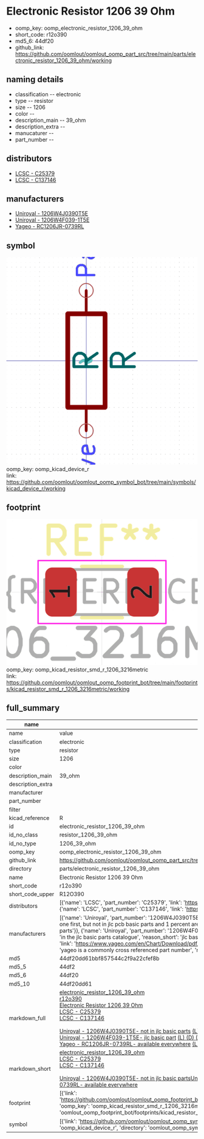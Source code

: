 # Electronic Resistor 1206 39 Ohm

  
* oomp_key: oomp_electronic_resistor_1206_39_ohm 
* short_code: r12o390
* md5_6: 44df20  
* github_link: https://github.com/oomlout/oomlout_oomp_part_src/tree/main/parts/electronic_resistor_1206_39_ohm/working  
## naming details
* classification -- electronic
* type -- resistor
* size -- 1206
* color -- 
* description_main -- 39_ohm
* description_extra -- 
* manucaturer -- 
* part_number -- 

## distributors
* [LCSC - C25379](https://lcsc.com/product-detail/C25379.html)  
* [LCSC - C137146](https://lcsc.com/product-detail/C137146.html)  

## manufacturers
* [Uniroyal - 1206W4J0390T5E]()  
* [Uniroyal - 1206W4F039-1T5E]()  
* [Yageo - RC1206JR-0739RL](https://www.yageo.com/en/Chart/Download/pdf/RC1206JR-0739RL)  

## symbol

![](symbol/0/working/working_600.png)  
oomp_key: oomp_kicad_device_r  
link: https://github.com/oomlout/oomlout_oomp_symbol_bot/tree/main/symbols/kicad_device_r/working  

## footprint

![](footprint/0/working/working_600.png)  
oomp_key: oomp_kicad_resistor_smd_r_1206_3216metric  
link: https://github.com/oomlout/oomlout_oomp_footprint_bot/tree/main/footprints/kicad_resistor_smd_r_1206_3216metric/working  

## full_summary
| name | value | 
| --- | --- | 
| name | value | 
| classification | electronic | 
| type | resistor | 
| size | 1206 | 
| color |  | 
| description_main | 39_ohm | 
| description_extra |  | 
| manufacturer |  | 
| part_number |  | 
| filter |  | 
| kicad_reference | R | 
| id | electronic_resistor_1206_39_ohm | 
| id_no_class | resistor_1206_39_ohm | 
| id_no_type | 1206_39_ohm | 
| oomp_key | oomp_electronic_resistor_1206_39_ohm | 
| github_link | https://github.com/oomlout/oomlout_oomp_part_src/tree/main/parts/electronic_resistor_1206_39_ohm/working | 
| directory | parts/electronic_resistor_1206_39_ohm | 
| name | Electronic Resistor 1206 39 Ohm | 
| short_code | r12o390 | 
| short_code_upper | R12O390 | 
| distributors | [{'name': 'LCSC', 'part_number': 'C25379', 'link': 'https://lcsc.com/product-detail/C25379.html', 'id': 'distributor_lcsc'}, {'name': 'LCSC', 'part_number': 'C137146', 'link': 'https://lcsc.com/product-detail/C137146.html', 'id': 'distributor_lcsc'}] | 
| manufacturers | [{'name': 'Uniroyal', 'part_number': '1206W4J0390T5E', 'link': '', 'id': 'manufacturer_uniroyal', 'note': {'reason': 'did this one first, but not in jlc pcb basic parts and 1 percent are and they are the same price', 'reason_short': 'not in jlc basic parts'}}, {'name': 'Uniroyal', 'part_number': '1206W4F039-1T5E', 'link': '', 'id': 'manufacturer_uniroyal', 'note': {'reason': 'in the jlc basic parts catalogue', 'reason_short': 'jlc basic part'}}, {'name': 'Yageo', 'part_number': 'RC1206JR-0739RL', 'link': 'https://www.yageo.com/en/Chart/Download/pdf/RC1206JR-0739RL', 'id': 'manufacturer_yageo', 'note': {'reason': 'yageo is a commonly cross referenced part number', 'reason_short': 'available everywhere'}}] | 
| md5 | 44df20dd61bbf857544c2f9a22cfef8b | 
| md5_5 | 44df2 | 
| md5_6 | 44df20 | 
| md5_10 | 44df20dd61 | 
| markdown_full | [electronic_resistor_1206_39_ohm](https://github.com/oomlout/oomlout_oomp_part_src/tree/main/parts/electronic_resistor_1206_39_ohm/working)<br>[r12o390](https://github.com/oomlout/oomlout_oomp_part_src/tree/main/parts/electronic_resistor_1206_39_ohm/working)<br>[Electronic Resistor 1206 39 Ohm](https://github.com/oomlout/oomlout_oomp_part_src/tree/main/parts/electronic_resistor_1206_39_ohm/working)<br>[LCSC - C25379<br>](https://lcsc.com/product-detail/C25379.html)[LCSC - C137146<br>](https://lcsc.com/product-detail/C137146.html)<br>[Uniroyal - 1206W4J0390T5E- not in jlc basic parts]() [(L)  ](https://www.lcsc.com/search?q=1206W4J0390T5E)[(D)  ](https://www.digikey.com/en/products?keywords=1206W4J0390T5E)[(M)  ](https://www.mouser.com/Search/Refine?Keyword=1206W4J0390T5E)[(N)  ](https://www.newark.com/search?st=1206W4J0390T5E)[(SZ)  ](https://so.szlcsc.com/global.html?k=1206W4J0390T5E)<br>[Uniroyal - 1206W4F039-1T5E- jlc basic part]() [(L)  ](https://www.lcsc.com/search?q=1206W4F039-1T5E)[(D)  ](https://www.digikey.com/en/products?keywords=1206W4F039-1T5E)[(M)  ](https://www.mouser.com/Search/Refine?Keyword=1206W4F039-1T5E)[(N)  ](https://www.newark.com/search?st=1206W4F039-1T5E)[(SZ)  ](https://so.szlcsc.com/global.html?k=1206W4F039-1T5E)<br>[Yageo - RC1206JR-0739RL- available everywhere](https://www.yageo.com/en/Chart/Download/pdf/RC1206JR-0739RL) [(L)  ](https://www.lcsc.com/search?q=RC1206JR-0739RL)[(D)  ](https://www.digikey.com/en/products?keywords=RC1206JR-0739RL)[(M)  ](https://www.mouser.com/Search/Refine?Keyword=RC1206JR-0739RL)[(N)  ](https://www.newark.com/search?st=RC1206JR-0739RL)[(SZ)  ](https://so.szlcsc.com/global.html?k=RC1206JR-0739RL)<br> | 
| markdown_short | [electronic_resistor_1206_39_ohm](https://github.com/oomlout/oomlout_oomp_part_src/tree/main/parts/electronic_resistor_1206_39_ohm/working)<br>[LCSC - C25379<br>](https://lcsc.com/product-detail/C25379.html)[LCSC - C137146<br>](https://lcsc.com/product-detail/C137146.html)<br>[Uniroyal - 1206W4J0390T5E- not in jlc basic parts]()[Uniroyal - 1206W4F039-1T5E- jlc basic part]()[Yageo - RC1206JR-0739RL- available everywhere](https://www.yageo.com/en/Chart/Download/pdf/RC1206JR-0739RL) | 
| footprint | [{'link': 'https://github.com/oomlout/oomlout_oomp_footprint_bot/tree/main/foootprntss/kicad_resistor_smd_r_1206_3216metric', 'oomp_key': 'oomp_kicad_resistor_smd_r_1206_3216metric', 'directory': 'oomlout_oomp_footprint_bot/footprints/kicad_resistor_smd_r_1206_3216metric//working/working.kicad_mod'}] | 
| symbol | [{'link': 'https://github.com/oomlout/oomlout_oomp_symbol_bot/tree/main/symbols/kicad_device_r', 'oomp_key': 'oomp_kicad_device_r', 'directory': 'oomlout_oomp_symbol_bot/symbols/kicad_device_r//working/working.kicad_sym'}] | 
